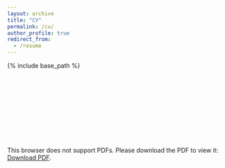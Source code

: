 ```yaml
---
layout: archive
title: "CV"
permalink: /cv/
author_profile: true
redirect_from:
  - /resume
---
```


{% include base_path %}

<object data="https://riensonck.github.io/files/2020-03-25_cv-rien-sonck.pdf" type="application/pdf" width="700px" height="700px">
    <embed src="https://riensonck.github.io/files/2020-03-25_cv-rien-sonck.pdf">
        <p>This browser does not support PDFs. Please download the PDF to view it: <a href="https://riensonck.github.io/files/2020-03-25_cv-rien-sonck.pdf">Download PDF</a>.</p>
    </embed>
</object>
